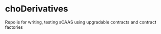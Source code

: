 # choDerivatives
Repo is for writing, testing sCAAS using upgradable contracts and contract factories
